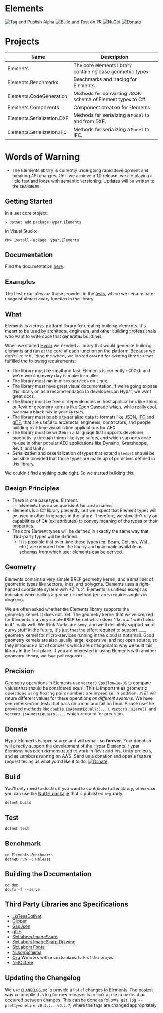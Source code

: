 # Elements

![Tag and Publish Alpha](https://github.com/hypar-io/Elements/workflows/Tag%20and%20Publish%20Alpha/badge.svg)
![Build and Test on PR](https://github.com/hypar-io/Elements/workflows/Build%20and%20Test%20on%20PR/badge.svg)
![NuGet](https://img.shields.io/nuget/v/Hypar.Elements.svg)
[![Donate](https://img.shields.io/badge/Donate-PayPal-green.svg)](https://www.paypal.com/cgi-bin/webscr?cmd=_s-xclick&hosted_button_id=3HBW7BYRSBZYE)

# Projects
|Name|Description|
|----|----|
|Elements|The core elements library containing base geometric types.|
|Elements.Benchmarks|Benchmarks and tracing for Elements.|
|Elements.CodeGeneration|Methods for converting JSON schema of Element types to C#.|
|Elements.Components|Component creation for Elements.|
|Elements.Serialization.DXF|Methods for serializing a `Model` to and from DXF.|
|Elements.Serialization.IFC|Methods for serializing a `Model` to IFC.|

# Words of Warning
- The Elements library is currently undergoing rapid development and breaking API changes. Until we achieve a 1.0 release, we are playing a little fast and loose with semantic versioning. Updates will be written to the [`CHANGELOG`](CHANGELOG.md).

## Getting Started
In a .net core project:
```
> dotnet add package Hypar.Elements
```
In Visual Studio:
```
PM> Install-Package Hypar.Elements
```
## Documentation
Find the documentation [here](https://hypar-io.github.io/Elements/index.html).

## Examples
The best examples are those provided in the [tests](https://github.com/hypar-io/Elements/tree/master/Elements/test), where we demonstrate usage of almost every function in the library.

## What
Elements is a cross-platform library for creating building elements. It's meant to be used by architects, engineers, and other building professionals who want to write code that generates buildings.

When we started [Hypar](https://www.hypar.io) we needed a library that would generate building elements and run at the core of each function on the platform. Because we don't like rebuilding the wheel, we looked around for existing libraries that fulfilled the following requirements:
- The library must be small and fast. Elements is currently ~300kb and we're working every day to make it smaller.
- The library must run in micro-services on Linux.
- The library must have great visual documentation. If we're going to pass this library on as a recommendation to developers on Hypar, we want great docs.
- The library must be free of dependencies on host applications like Rhino or Revit or geometry kernels like Open Cascade which, while really cool, become a black box in your system.
- The library must be able to serialize data to formats like JSON, [IFC](https://www.buildingsmart.org/about/what-is-openbim/ifc-introduction/),and [glTF](https://www.khronos.org/gltf/), that are useful to architects, engineers, contractors, and people building real-time visualization applications for AEC.
- The library must be written in a language that supports developer productivity through things like type safety, and which supports code re-use in other popular AEC applications like Dynamo, Grasshopper, Revit, and Unity.
- Serialization and deserialization of types that extend `Element` should be possible provided that those types are made up of primitives defined in this library.

We couldn't find anything quite right. So we started building this.

## Design Principles
- There is one base type: Element.
  - Elements have a unique identifier and a name.
- Elements is a C# library presently, but we expect that Element types will be used in other languages in the future. Therefore, we shouldn't rely on capabilities of C# (ex: attributes) to convey meaning of the types or their properties.
- The core Element types will be defined in exactly the same way that third-party types will be defined.
  - It is possible that over time these types (ex: Beam, Column, Wall, etc.) are removed from the library and only made available as schemas from which user elements can be derived.

## Geometry
Elements contains a very simple BREP geometry kernel, and a small set of geometric types like vectors, lines, and polygons. Elements uses a right-handed coordinate system with +Z "up". Elements is unitless except as indicated when calling a geometric method (ex: arcs requires angles in degrees).

We are often asked whether the Elements library supports the ____ geometry kernel. It does not. Yet. The geometry kernel that we've created for Elements is a very simple BREP kernel which does "flat stuff with holes in it" really well. We think Nurbs are sexy, and we'll definitely support more curvy stuff in the future, it's just that the effort required to support ____ geometry kernel for micro-services running in the cloud is not small. Good geometry kernels are also usually large, expensive, and not open source, so they introduce a lot of concerns which are orthogonal to why we built this library in the first place. If you are interested in using Elements with another geometry library, we love pull requests.

## Precision
Geometry operations in Elements use `Vector3.Epsilon=1e-05` to compare values that should be considered equal. This is important as geometric operations using floating point numbers are imprecise. In addition, .NET will return different values for these operations _on different systems_. We have seen intersection tests that pass on a mac and fail on linux. Please use the provided methods like `double.IsAlmostEqualTo(...)`, `Vector3.IsZero()`, and `Vector3.IsAlmostEqualTo(...)` which account for precision.

## Donate
Hypar Elements is open source and will remain so **forever**. Your donation will directly support the development of the Hypar Elements. Hypar Elements has been demonstrated to work in Revit add-ins, Unity projects, and as Lambdas running on AWS. Send us a donation and open a feature request telling us what you'd like it to do.
[![Donate](https://img.shields.io/badge/Donate-PayPal-green.svg)](https://www.paypal.com/cgi-bin/webscr?cmd=_s-xclick&hosted_button_id=3HBW7BYRSBZYE)

## Build
You'll only need to do this if you want to contribute to the library, otherwise you can use the [NuGet package](https://www.nuget.org/) that is published regularly.

```
dotnet build
```

## Test
```
dotnet test
```

## Benchmark
```
cd Elements.Benchmarks
dotnet run -c Release
```

## Building the Documentation
```
cd doc
docfx -f --serve
```

## Third Party Libraries and Specifications

- [LibTessDotNet](https://github.com/speps/LibTessDotNet)
- [Clipper](http://www.angusj.com/delphi/clipper.php)
- [GeoJson](http://geojson.org/)
- [glTF](https://www.khronos.org/gltf/).
- [SixLabors.ImageSharp](https://github.com/SixLabors/ImageSharp)
- [SixLabors.ImageSharp.Drawing](https://github.com/SixLabors/ImageSharp.Drawing)
- [SixLabors.Fonts](https://github.com/SixLabors/Fonts)
- [NJsonSchema](https://github.com/RicoSuter/NJsonSchema)
- [Csg](https://github.com/praeclarum/Csg) We work with a customized fork of this project
- [NetOctree](https://github.com/mcserep/NetOctree)

## Updating the Changelog
We use [`CHANGELOG.md`](CHANGELOG.md) to provide a list of changes to Elements. The easiest way to compile this log for new releases is to look at the commits that occurred between changes. This can be done as follows: `git log --pretty=oneline v0.3.6...v0.3.7`, where the tags are changed appropriately.
